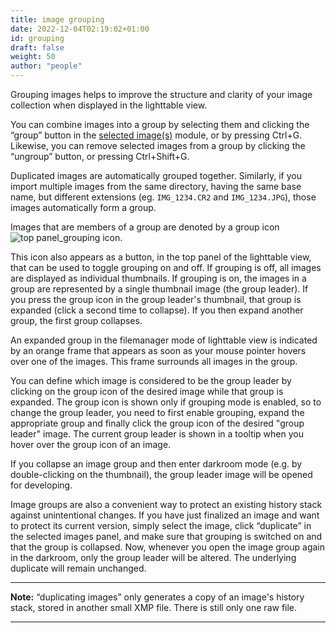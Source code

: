 ```yaml
---
title: image grouping
date: 2022-12-04T02:19:02+01:00
id: grouping
draft: false
weight: 50
author: "people"
---
```


Grouping images helps to improve the structure and clarity of your image collection when displayed in the lighttable view.

You can combine images into a group by selecting them and clicking the “group” button in the [selected image(s)](../../../../modules/utility-modules/lighttable/selected-image.md) module, or by pressing Ctrl+G. Likewise, you can remove selected images from a group by clicking the “ungroup” button, or pressing Ctrl+Shift+G.

Duplicated images are automatically grouped together. Similarly, if you import multiple images from the same directory, having the same base name, but different extensions (eg. `IMG_1234.CR2` and `IMG_1234.JPG`), those images automatically form a group.

Images that are members of a group are denoted by a group icon ![top panel_grouping icon](top-panel_grouping.jpg).

This icon also appears as a button, in the top panel of the lighttable view, that can be used to toggle grouping on and off. If grouping is off, all images are displayed as individual thumbnails. If grouping is on, the images in a group are represented by a single thumbnail image (the group leader). If you press the group icon in the group leader's thumbnail, that group is expanded (click a second time to collapse). If you then expand another group, the first group collapses.

An expanded group in the filemanager mode of lighttable view is indicated by an orange frame that appears as soon as your mouse pointer hovers over one of the images. This frame surrounds all images in the group.

You can define which image is considered to be the group leader by clicking on the group icon of the desired image while that group is expanded. The group icon is shown only if grouping mode is enabled, so to change the group leader, you need to first enable grouping, expand the appropriate group and finally click the group icon of the desired "group leader" image. The current group leader is shown in a tooltip when you hover over the group icon of an image.

If you collapse an image group and then enter darkroom mode (e.g. by double-clicking on the thumbnail), the group leader image will be opened for developing.

Image groups are also a convenient way to protect an existing history stack against unintentional changes. If you have just finalized an image and want to protect its current version, simply select the image, click “duplicate” in the selected images panel, and make sure that grouping is switched on and that the group is collapsed. Now, whenever you open the image group again in the darkroom, only the group leader will be altered. The underlying duplicate will remain unchanged.

---

**Note:** “duplicating images” only generates a copy of an image's history stack, stored in another small XMP file. There is still only one raw file.

---

